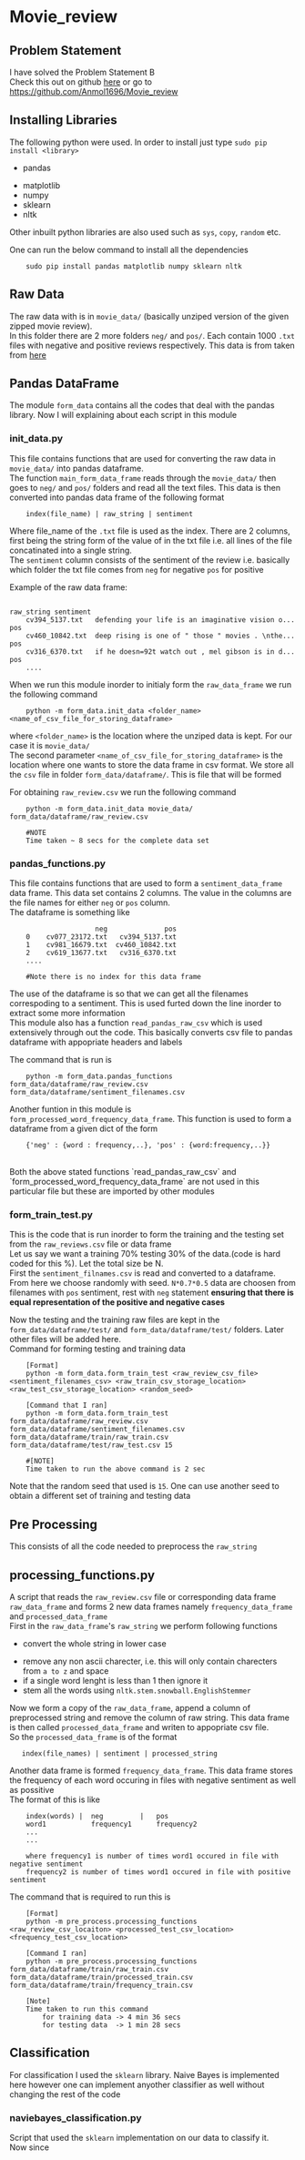 # Movie_review
## Problem Statement
I have solved the Problem Statement B<br>
Check this out on github [here](https://github.com/Anmol1696/Movie_review) or go to https://github.com/Anmol1696/Movie_review<br>

## Installing Libraries
The following python were used. In order to install just type `sudo pip install <library>`
+ pandas
* matplotlib
* numpy
* sklearn
* nltk

Other inbuilt python libraries are also used such as `sys`, `copy`, `random` etc.

One can run the below command to install all the dependencies
```
    sudo pip install pandas matplotlib numpy sklearn nltk
```

## Raw Data
The raw data with is in `movie_data/` (basically unziped version of the given zipped movie review).<br>
In this folder there are 2 more folders `neg/` and `pos/`. Each contain 1000 `.txt` files with negative and positive reviews respectively.
This data is from taken from [here](http://www.cs.cornell.edu/people/pabo/movie-review-data/)<br>

## Pandas DataFrame
The module `form_data` contains all the codes that deal with the pandas library. Now I will explaining about each script in this module

### init_data.py
This file contains functions that are used for converting the raw data in `movie_data/` into pandas dataframe.<br>
The function `main_form_data_frame` reads through the `movie_data/` then goes to `neg/` and `pos/` folders and read all the text files. This data is then converted into pandas data frame of the following format
```
    index(file_name) | raw_string | sentiment 
```
Where file_name of the `.txt` file is used as the index. There are 2 columns, first being the string form of the value of in the txt file i.e. all lines of the file concatinated into a single string. <br>
The `sentiment` column consists of the sentiment of the review i.e. basically which folder the txt file comes from `neg` for negative `pos` for positive<br>

Example of the raw data frame:
```
                                                                raw_string sentiment
    cv394_5137.txt   defending your life is an imaginative vision o...     pos
    cv460_10842.txt  deep rising is one of " those " movies . \nthe...     pos
    cv316_6370.txt   if he doesn=92t watch out , mel gibson is in d...     pos
    ....
```

When we run this module inorder to initialy form the `raw_data_frame` we run the following command
```
    python -m form_data.init_data <folder_name> <name_of_csv_file_for_storing_dataframe>
```
where `<folder_name>` is the location where the unziped data is kept. For our case it is `movie_data/`<br>
The second parameter `<name_of_csv_file_for_storing_dataframe>` is the location where one wants to store the data frame in csv format. We store all the `csv` file in folder `form_data/dataframe/`. This is file that will be formed<br>

For obtaining `raw_review.csv` we run the following command
```
    python -m form_data.init_data movie_data/ form_data/dataframe/raw_review.csv
    
    #NOTE
    Time taken ~ 8 secs for the complete data set
```

### pandas_functions.py
This file contains functions that are used to form a `sentiment_data_frame` data frame. This data set contains 2 columns. The value in the columns are the file names for either `neg` or `pos` column.<br>
The dataframe is something like
```
                     neg              pos
    0    cv077_23172.txt   cv394_5137.txt
    1    cv981_16679.txt  cv460_10842.txt
    2    cv619_13677.txt   cv316_6370.txt
    ....

    #Note there is no index for this data frame
```
The use of the dataframe is so that we can get all the filenames correspoding to a sentiment. This is used furted down the line inorder to extract some more information<br>
This module also has a function `read_pandas_raw_csv` which is used extensively through out the code. This basically converts csv file to pandas dataframe with appopriate headers and labels<br>

The command that is run is
```
    python -m form_data.pandas_functions form_data/dataframe/raw_review.csv form_data/dataframe/sentiment_filenames.csv
```

Another funtion in this module is `form_processed_word_frequency_data_frame`. This function is used to form a dataframe from a given dict of the form
```
    {'neg' : {word : frequency,..}, 'pos' : {word:frequency,..}}
```
<br>
Both the above stated functions `read_pandas_raw_csv` and `form_processed_word_frequency_data_frame` are not used in this particular file but these are imported by other modules<br>

### form_train_test.py
This is the code that is run inorder to form the training and the testing set from the `raw_reviews.csv` file or data frame<br>
Let us say we want a training 70% testing 30% of the data.(code is hard coded for this %). Let the total size be N.<br> 
First the `sentiment_filnames.csv` is read and converted to a dataframe. From here we choose randomly with seed.
`N*0.7*0.5` data are choosen from filenames with `pos` sentiment, rest with `neg` statement <b>ensuring that there is equal representation of the positive and negative cases</b> <br>

Now the testing and the training raw files are kept in the `form_data/dataframe/test/` and `form_data/dataframe/test/` folders. Later other files will be added here.<br>
Command for forming testing and training data
```
    [Format]
    python -m form_data.form_train_test <raw_review_csv_file> <sentiment_filenames_csv> <raw_train_csv_storage_location> <raw_test_csv_storage_location> <random_seed>
    
    [Command that I ran]
    python -m form_data.form_train_test form_data/dataframe/raw_review.csv form_data/dataframe/sentiment_filenames.csv form_data/dataframe/train/raw_train.csv form_data/dataframe/test/raw_test.csv 15

    #[NOTE]
    Time taken to run the above command is 2 sec
```

Note that the random seed that used is `15`. One can use another seed to obtain a different set of training and testing data


## Pre Processing
This consists of all the code needed to preprocess the `raw_string`
## processing_functions.py
A script that reads the `raw_review.csv` file or corresponding data frame `raw_data_frame` and forms 2 new data frames namely `frequency_data_frame` and `processed_data_frame`<br>
First in the `raw_data_frame`'s `raw_string` we perform following functions
* convert the whole string in lower case
+ remove any non ascii charecter, i.e. this will only contain charecters from `a to z` and space
+ if a single word lenght is less than 1 then ignore it
+ stem all the words using `nltk.stem.snowball.EnglishStemmer`

Now we form a copy of the `raw_data_frame`, append a column of preprocessed string and remove the column of raw string. This data frame is then called `processed_data_frame` and writen to appopriate csv file.<br>
 So the `processed_data_frame` is of the format
 ```
    index(file_names) | sentiment | processed_string
 ```

Another data frame is formed `frequency_data_frame`. This data frame stores the frequency of each word occuring in files with negative sentiment as well as possitive<br>
The format of this is like
```
    index(words) |  neg         |   pos
    word1           frequency1      frequency2
    ...
    ...

    where frequency1 is number of times word1 occured in file with negative sentiment
    frequency2 is number of times word1 occured in file with positive sentiment
```

The command that is required to run this is
```
    [Format]
    python -m pre_process.processing_functions <raw_review_csv_locaiton> <processed_test_csv_location> <frequency_test_csv_location>

    [Command I ran]
    python -m pre_process.processing_functions form_data/dataframe/train/raw_train.csv form_data/dataframe/train/processed_train.csv form_data/dataframe/train/frequency_train.csv

    [Note]
    Time taken to run this command
        for training data -> 4 min 36 secs
        for testing data  -> 1 min 28 secs
```

## Classification
For classification I used the `sklearn` library. Naive Bayes is implemented here however one can implement anyother classifier as well without changing the rest of the code<br>
### naviebayes_classification.py
Script that used the `sklearn` implementation on our data to classify it.<br>
Now since 
